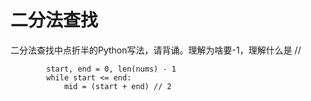 # 二分法查找

二分法查找中点折半的Python写法，请背诵。理解为啥要-1，理解什么是 //
```
        start, end = 0, len(nums) - 1
        while start <= end:
            mid = (start + end) // 2
```
